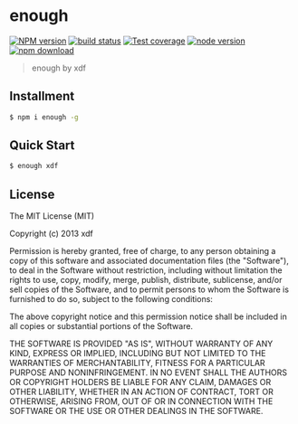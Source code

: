 enough
===

[![NPM version][npm-image]][npm-url]
[![build status][travis-image]][travis-url]
[![Test coverage][coveralls-image]][coveralls-url]
[![node version][node-image]][node-url]
[![npm download][download-image]][download-url]

[npm-image]: https://img.shields.io/npm/v/enough.svg?style=flat-square
[npm-url]: https://npmjs.org/package/enough
[travis-image]: https://img.shields.io/travis/xudafeng/enough.svg?style=flat-square
[travis-url]: https://travis-ci.org/xudafeng/enough
[coveralls-image]: https://img.shields.io/coveralls/xudafeng/enough.svg?style=flat-square
[coveralls-url]: https://coveralls.io/r/xudafeng/enough?branch=master
[node-image]: https://img.shields.io/badge/node.js-%3E=_0.10-green.svg?style=flat-square
[node-url]: http://nodejs.org/download/
[download-image]: https://img.shields.io/npm/dm/enough.svg?style=flat-square
[download-url]: https://npmjs.org/package/enough

> enough by xdf

## Installment

```bash
$ npm i enough -g
```

## Quick Start

```bash
$ enough xdf
```

## License

The MIT License (MIT)

Copyright (c) 2013 xdf

Permission is hereby granted, free of charge, to any person obtaining a copy of
this software and associated documentation files (the "Software"), to deal in
the Software without restriction, including without limitation the rights to
use, copy, modify, merge, publish, distribute, sublicense, and/or sell copies of
the Software, and to permit persons to whom the Software is furnished to do so,
subject to the following conditions:

The above copyright notice and this permission notice shall be included in all
copies or substantial portions of the Software.

THE SOFTWARE IS PROVIDED "AS IS", WITHOUT WARRANTY OF ANY KIND, EXPRESS OR
IMPLIED, INCLUDING BUT NOT LIMITED TO THE WARRANTIES OF MERCHANTABILITY, FITNESS
FOR A PARTICULAR PURPOSE AND NONINFRINGEMENT. IN NO EVENT SHALL THE AUTHORS OR
COPYRIGHT HOLDERS BE LIABLE FOR ANY CLAIM, DAMAGES OR OTHER LIABILITY, WHETHER
IN AN ACTION OF CONTRACT, TORT OR OTHERWISE, ARISING FROM, OUT OF OR IN
CONNECTION WITH THE SOFTWARE OR THE USE OR OTHER DEALINGS IN THE SOFTWARE.
